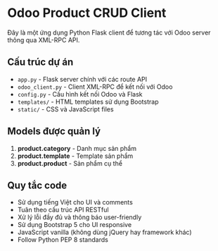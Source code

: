 <!-- Use this file to provide workspace-specific custom instructions to Copilot. For more details, visit https://code.visualstudio.com/docs/copilot/copilot-customization#_use-a-githubcopilotinstructionsmd-file -->

# Odoo Product CRUD Client

Đây là một ứng dụng Python Flask client để tương tác với Odoo server thông qua XML-RPC API.

## Cấu trúc dự án

- `app.py` - Flask server chính với các route API
- `odoo_client.py` - Client XML-RPC để kết nối với Odoo
- `config.py` - Cấu hình kết nối Odoo và Flask
- `templates/` - HTML templates sử dụng Bootstrap
- `static/` - CSS và JavaScript files

## Models được quản lý

1. **product.category** - Danh mục sản phẩm
2. **product.template** - Template sản phẩm  
3. **product.product** - Sản phẩm cụ thể

## Quy tắc code

- Sử dụng tiếng Việt cho UI và comments
- Tuân theo cấu trúc API RESTful
- Xử lý lỗi đầy đủ và thông báo user-friendly
- Sử dụng Bootstrap 5 cho UI responsive
- JavaScript vanilla (không dùng jQuery hay framework khác)
- Follow Python PEP 8 standards
